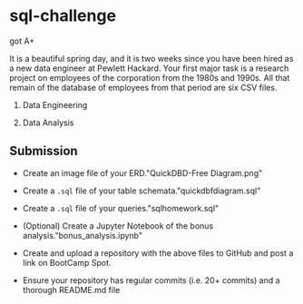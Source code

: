# sql-challenge

got A+

It is a beautiful spring day, and it is two weeks since you have been hired as a new data engineer at Pewlett Hackard. Your first major task is a research project on employees of the corporation from the 1980s and 1990s. All that remain of the database of employees from that period are six CSV files.



1. Data Engineering

3. Data Analysis

## Submission

* Create an image file of your ERD."QuickDBD-Free Diagram.png"

* Create a `.sql` file of your table schemata."quickdbfdiagram.sql"

* Create a `.sql` file of your queries."sqlhomework.sql"

* (Optional) Create a Jupyter Notebook of the bonus analysis."bonus_analysis.ipynb"

* Create and upload a repository with the above files to GitHub and post a link on BootCamp Spot.

* Ensure your repository has regular commits (i.e. 20+ commits) and a thorough README.md file

